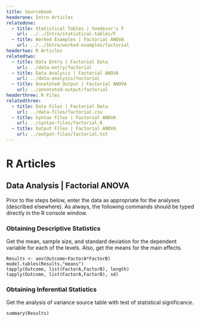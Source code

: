 ```yaml
---
title: Sourcebook
headerone: Intro Articles
relatedone:
  - title: Statistical Tables | Snedecor's F
    url: ../../Intro/statistical-tables/F
  - title: Worked Examples | Factorial ANOVA
    url: ../../Intro/worked-examples/factorial
headertwo: R Articles
relatedtwo:
  - title: Data Entry | Factorial Data
    url: ../data-entry/factorial
  - title: Data Analysis | Factorial ANOVA
    url: ../data-analysis/factorial
  - title: Annotated Output | Factorial ANOVA
    url: ../annotated-output/factorial
headerthree: R Files
relatedthree:
  - title: Data Files | Factorial Data
    url: ../data-files/factorial.csv
  - title: Syntax Files | Factorial ANOVA
    url: ../syntax-files/factorial.R
  - title: Output Files | Factorial ANOVA
    url: ../output-files/factorial.txt
---
```


# R Articles

## Data Analysis | Factorial ANOVA

Prior to the steps below, enter the data as appropriate for the analyses (described elsewhere). As always, the following commands should be typed directly in the R console window.

### Obtaining Descriptive Statistics

Get the mean, sample size, and standard deviation for the dependent variable for each of the levels. Also, get the means for the main effects.

```{r}
Results <- aov(Outcome~FactorA*FactorB)
model.tables(Results,"means")
tapply(Outcome, list(FactorA,FactorB), length)
tapply(Outcome, list(FactorA,FactorB), sd)
```

### Obtaining Inferential Statistics

Get the analysis of variance source table with test of statistical significance.

```{r}
summary(Results)
```

